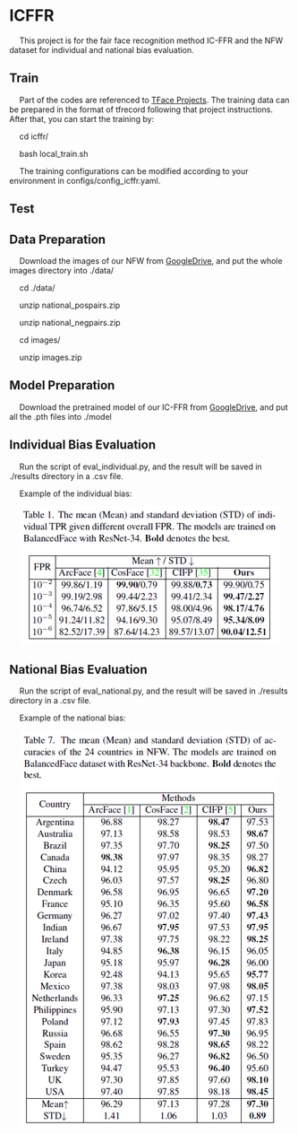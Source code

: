 # ICFFR
&emsp; This project is for the fair face recognition method IC-FFR and the NFW dataset for individual and national bias evaluation.

## Train
&emsp; Part of the codes are referenced to [TFace Projects](https://github.com/Tencent/TFace). The training data can be prepared in the format of tfrecord following that project instructions. After that, you can start the training by:

&emsp; cd icffr/

&emsp; bash local_train.sh

&emsp; The training configurations can be modified according to your environment in configs/config_icffr.yaml.


## Test

## Data Preparation
&emsp; Download the images of our NFW from [GoogleDrive](https://drive.google.com/drive/folders/13bMbZEUcap0yNPJo57I1clKptwyD6ELK?usp=sharing), and put the whole images directory into ./data/

&emsp; cd ./data/

&emsp; unzip national_pospairs.zip

&emsp; unzip national_negpairs.zip

&emsp; cd images/

&emsp; unzip images.zip

## Model Preparation
&emsp; Download the pretrained model of our IC-FFR from [GoogleDrive](https://drive.google.com/drive/folders/1C-Jz0eYm4bwpPhP-EzQXazIwnNZvIf7e?usp=sharing), and put all the .pth files into ./model

## Individual Bias Evaluation
&emsp; Run the script of eval_individual.py, and the result will be saved in ./results directory in a .csv file.

&emsp; Example of the individual bias:

&emsp; ![balance_ir34_individual_tpr](https://github.com/Sungoing/ICFFR/blob/main/results/ba_34_individual_tpr.png)

## National Bias Evaluation
&emsp; Run the script of eval_national.py, and the result will be saved in ./results directory in a .csv file.

&emsp; Example of the national bias:

&emsp; ![balance_ir34_national](https://github.com/Sungoing/ICFFR/blob/main/results/ba_34_national.png)

